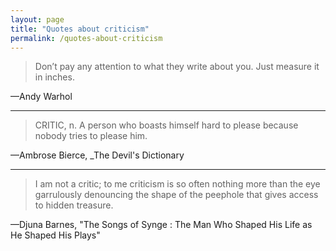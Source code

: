 ```yaml
---
layout: page
title: "Quotes about criticism"
permalink: /quotes-about-criticism
---
```


> Don’t pay any attention to what they write about you. Just measure it in inches.

—Andy Warhol

---

> CRITIC, n. A person who boasts himself hard to please because nobody tries to please him. 

—Ambrose Bierce, _The Devil's Dictionary

---

> I am not a critic; to me criticism is so often nothing more than the eye garrulously denouncing the shape of the peephole that gives access to hidden treasure. 

—Djuna Barnes, "The Songs of Synge : The Man Who Shaped His Life as He Shaped His Plays"

